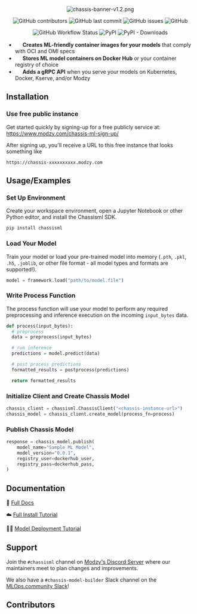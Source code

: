 <div align="center">

![chassis-banner-v1.2.png](https://github.com/modzy/chassis/blob/feat/readme-overhaul/chassis%20banner%20v1.2.png)

![GitHub contributors](https://img.shields.io/github/contributors/modzy/chassis?logo=GitHub&style=flat)
![GitHub last commit](https://img.shields.io/github/last-commit/modzy/chassis?logo=GitHub&style=flat)
![GitHub issues](https://img.shields.io/github/issues-raw/modzy/chassis?logo=github&style=flat)
![GitHub](https://img.shields.io/github/license/modzy/chassis?logo=apache&style=flat)

![GitHub Workflow Status](https://img.shields.io/github/workflow/status/modzy/chassis/CI?logo=github)
![PyPI](https://img.shields.io/pypi/v/chassisml?logo=pypi&style=flat)
![PyPI - Downloads](https://img.shields.io/pypi/dm/chassisml?logo=pypi&style=flat)

</div>

<!-- JSDelivr -->
* <img height="16" width="16" src="https://cdn.jsdelivr.net/npm/simple-icons@v5/icons/opencontainersinitiative.svg" /> **Creates ML-friendly container images for your models** that comply with OCI and OMI specs
* <img height="16" width="16" src="https://cdn.jsdelivr.net/npm/simple-icons@v5/icons/docker.svg" /> **Stores ML model containers on Docker Hub** or your container registry of choice
* <img height="16" width="16" src="https://cdn.jsdelivr.net/npm/simple-icons@v5/icons/grpc.svg" /> **Adds a gRPC API** when you serve your models on Kubernetes, Docker, Kserve, and/or Modzy


## Installation

### Use free public instance
Get started quickly by signing-up for a free publicly service at: https://www.modzy.com/chassis-ml-sign-up/

After signing up, you'll receive a URL to this free instance that looks something like

`https://chassis-xxxxxxxxxx.modzy.com`
## Usage/Examples

### Set Up Environment
Create your workspace environment, open a Jupyter Notebook or other Python editor, and install the Chassisml SDK.


```python
pip install chassisml
```

### Load Your Model
Train your model or load your pre-trained model into memory (`.pth`, `.pkl`, `.h5`, `.joblib`, or other file format - all model types and formats are supported!).
```python
model = framework.load("path/to/model.file")
```

### Write Process Function
The process function will use your model to perform any required preprocessing and inference execution on the incoming `input_bytes` data.

```python
def process(input_bytes):
  # preprocess
  data = preprocess(input_bytes)

  # run inference
  predictions = model.predict(data)

  # post process predictions
  formatted_results = postprocess(predictions)

  return formatted_results
```
### Initialize Client and Create Chassis Model

```python
chassis_client = chassisml.ChassisClient("<chassis-instance-url>")
chassis_model = chassis_client.create_model(process_fn=process)
```

### Publish Chassis Model
```python
response = chassis_model.publish(
    model_name="Sample ML Model",
    model_version="0.0.1",
    registry_user=dockerhub_user,
    registry_pass=dockerhub_pass,
) 
```

## Documentation

📘 [Full Docs](https://chassis.mln)

☁️ [Full Install Tutorial](https://chassis.ml/getting-started/deploy-manual/)

🧑‍🏫 [Model Deployment Tutorial](https://chassis.ml/tutorials/ds-connect/)


## Support

Join the `#chassisml` channel on [Modzy's Discord Server](https://discord.gg/eW4kHSm3Z5) where our maintainers meet to plan changes and improvements.

We also have a `#chassis-model-builder` Slack channel on the [MLOps.community Slack](https://go.mlops.community/slack)!


## Contributors

<!-- ALL-CONTRIBUTORS-LIST:START - Do not remove or modify this section -->
<!-- prettier-ignore-start -->
<!-- markdownlint-disable -->

<!-- markdownlint-restore -->
<!-- prettier-ignore-end -->

<!-- ALL-CONTRIBUTORS-LIST:END -->
